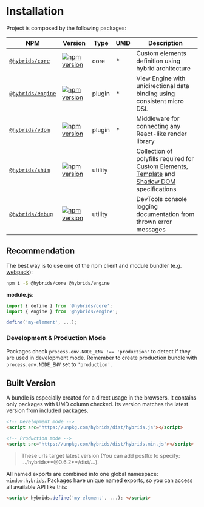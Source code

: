 # Installation

Project is composed by the following packages:

| NPM | Version | Type | UMD | Description |
| --- | --- | --- | --- | --- |
| [`@hybrids/core`](https://www.npmjs.com/package/@hybrids/core) |  [![npm version](https://badge.fury.io/js/%40hybrids%2Fcore.svg)](https://badge.fury.io/js/%40hybrids%2Fcore) | core | \* | Custom elements definition using hybrid architecture |
| [`@hybrids/engine`](https://www.npmjs.com/package/@hybrids/engine) | [![npm version](https://badge.fury.io/js/%40hybrids%2Fengine.svg)](https://badge.fury.io/js/%40hybrids%2Fengine) | plugin | \* | View Engine with unidirectional data binding using consistent micro DSL |
| [`@hybrids/vdom`](https://www.npmjs.com/package/@hybrids/vdom) | [![npm version](https://badge.fury.io/js/%40hybrids%2Fvdom.svg)](https://badge.fury.io/js/%40hybrids%2Fvdom) | plugin | \* | Middleware for connecting any React-like render library |
| [`@hybrids/shim`](https://www.npmjs.com/package/@hybrids/shim) | [![npm version](https://badge.fury.io/js/%40hybrids%2Fshim.svg)](https://badge.fury.io/js/%40hybrids%2Fshim) | utility |  | Collection of polyfills required for [Custom Elements](https://www.w3.org/TR/custom-elements/), [Template](https://www.w3.org/TR/html-templates/) and [Shadow DOM](https://w3c.github.io/webcomponents/spec/shadow/) specifications |
| [`@hybrids/debug`](https://www.npmjs.com/package/@hybrids/debug) | [![npm version](https://badge.fury.io/js/%40hybrids%2Fdebug.svg)](https://badge.fury.io/js/%40hybrids%2Fdebug) | utility |  | DevTools console logging documentation from thrown error messages |

## Recommendation

The best way is to use one of the npm client and module bundler \(e.g. [webpack](https://webpack.js.org/)\):

```bash
npm i -S @hybrids/core @hybrids/engine
```

**module.js**:

```javascript
import { define } from '@hybrids/core';
import { engine } from '@hybrids/engine';

define('my-element', ...);
```

### Development & Production Mode

Packages check `process.env.NODE_ENV !== 'production'` to detect if they are used in development mode. Remember to create production bundle with `process.env.NODE_ENV` set to `'production'`.

## Built Version

A bundle is especially created for a direct usage in the browsers. It contains only packages with UMD column checked. Its version matches the latest version from included packages.

```html
<!-- Development mode -->
<script src="https://unpkg.com/hybrids/dist/hybrids.js"></script>

<!-- Production mode -->
<script src="https://unpkg.com/hybrids/dist/hybrids.min.js"></script>
```

> These urls target latest version \(You can add postfix to specify: .../hybrids**@0.6.2**/dist/...\).

All named exports are combined into one global namespace: `window.hybrids`. Packages have unique named exports, so you can access all available API like this:

```html
<script> hybrids.define('my-element', ...); </script>
```



